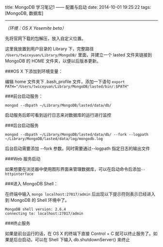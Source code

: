 title: MongoDB 学习笔记1 —— 配置与启动
date: 2014-10-01 19:25:22
tags: [MongoDB, 数据库]

---
_（环境：OS X Yosemite beta）_

先将官网下载的包解压，放入自定义位置。

这里我放置到用户目录的 Library 下，完整路径 `/Users/twiceyuan/Library/MongoDB/` 里面，并建立一个 lasted 文件夹链接到 MongoDB 的 HOME 文件夹，以便以后版本更新。
<!--more-->
###OS X 下添加到环境变量：

编辑 home 文件夹下 .bash_profile 文件，添加一下语句
`export PATH="/Users/twiceyuan/Library/MongoDB/lasted/bin/:$PATH"`

###前台启动服务：

`mongod --dbpath ~/Library/MongoDB/lasted/data/db/`

启动服务后即可看到运行日志来对数据库的运行进行监控

###后台启动服务

`mongod --dbpath ~/Library/MongoDB/lasted/data/db/ --fork --logpath ~/Library/MongoDB/lasted/data/log/mongodb.log`

后台启动需要添加 --fork 参数。同时需要通过--logpath 指定日志的输出文件

###Web 服务启动

如果想要在浏览器中使用图形界面来管理数据库，可以在启动命令后添加`--httpinterface`

###进入 MongoDB Shell：

在终端中输入
`mongo localhost:27017/admin`
后出现以下提示符则表示已经进入到 MongoDB 的 Shell 环境中了。

    MongoDB shell version: 2.6.4
    connecting to: localhost:27017/admin

###终止服务

如果是前台运行的话，在 OS X 的终端下直接 Control + C 就可以终止服务了。如果是后台启动，可以在 Shell 下输入 db.shutdownServer() 来终止